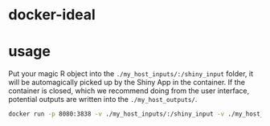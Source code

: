 # docker-ideal

# usage

Put your magic R object into the `./my_host_inputs/:/shiny_input` folder, it will be automagically picked up by the Shiny App in the container.
If the container is closed, which we recommend doing from the user interface, potential outputs are written into the `./my_host_outputs/`.

```bash
docker run -p 8080:3838 -v ./my_host_inputs/:/shiny_input -v ./my_host_outputs/:/shiny_output quay.io/federicomarini/ideal:v0.1 
```
